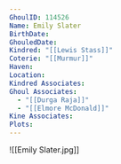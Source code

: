 ```yaml
---
GhoulID: 114526
Name: Emily Slater
BirthDate: 
GhouledDate: 
Kindred: "[[Lewis Stass]]"
Coterie: "[[Murmur]]"
Haven: 
Location: 
Kindred Associates: 
Ghoul Associates:
  - "[[Durga Raja]]"
  - "[[Elmore McDonald]]"
Kine Associates: 
Plots: 
---
```


![[Emily Slater.jpg]]